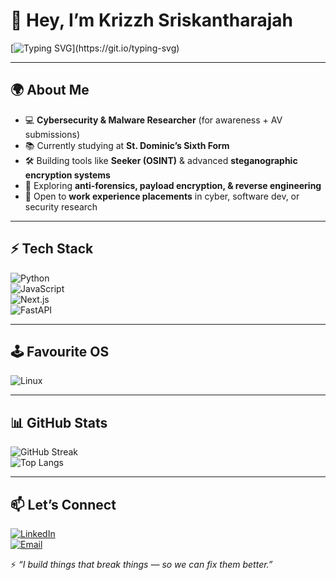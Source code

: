# 👋 Hey, I’m Krizzh Sriskantharajah  

[![Typing SVG](https://readme-typing-svg.herokuapp.com?font=Fira+Code&pause=1000&color=00F79C&width=435&lines=Cybersecurity+%7C+Software+Dev;Always+Breaking+%26+Fixing;Work+Experience+Wanted!)](https://git.io/typing-svg)

---

## 🌍 About Me  
- 💻 **Cybersecurity & Malware Researcher** (for awareness + AV submissions)  
- 📚 Currently studying at **St. Dominic’s Sixth Form**  
- 🛠 Building tools like **Seeker (OSINT)** & advanced **steganographic encryption systems**  
- 🎯 Exploring **anti-forensics, payload encryption, & reverse engineering**  
- 🚀 Open to **work experience placements** in cyber, software dev, or security research  

---

## ⚡ Tech Stack  
![Python](https://img.shields.io/badge/-Python-3776AB?logo=python&logoColor=white)  
![JavaScript](https://img.shields.io/badge/-JavaScript-F7DF1E?logo=javascript&logoColor=black)  
![Next.js](https://img.shields.io/badge/-Next.js-000000?logo=next.js&logoColor=white)  
![FastAPI](https://img.shields.io/badge/-FastAPI-009688?logo=fastapi&logoColor=white)  

---

## 🕹️ Favourite OS
![Linux](https://img.shields.io/badge/-Linux-FCC624?logo=linux&logoColor=black)   

---

## 📊 GitHub Stats  
![GitHub Streak](https://streak-stats.demolab.com?user=KrizzhSriskantharajah-UK&theme=radical)  
![Top Langs](https://github-readme-stats.vercel.app/api/top-langs/?username=KrizzhSriskantharajah-UK&layout=compact&theme=radical)  

---

## 📫 Let’s Connect  
[![LinkedIn](https://img.shields.io/badge/LinkedIn-0077B5?logo=linkedin&logoColor=white)](https://www.linkedin.com/in/krizzh-sriskantharajah-1171aa299/)  
[![Email](https://img.shields.io/badge/Email-krizzh03@gmail.com-blue?logo=gmail&logoColor=white)](mailto:krizzh03@gmail.com)  

⚡ *“I build things that break things — so we can fix them better.”*  
